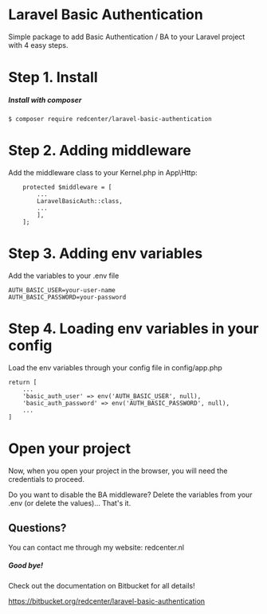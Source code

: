 # Laravel Basic Authentication

Simple package to add Basic Authentication / BA to your Laravel project with 4 easy steps.

# Step 1. Install
##### Install with composer
```
$ composer require redcenter/laravel-basic-authentication
```

# Step 2. Adding middleware
Add the middleware class to your Kernel.php in App\Http:
```
    protected $middleware = [
        ...
        LaravelBasicAuth::class,
        ...
        ],
    ];
```

# Step 3. Adding env variables
Add the variables to your .env file
```
AUTH_BASIC_USER=your-user-name
AUTH_BASIC_PASSWORD=your-password
```

# Step 4. Loading env variables in your config
Load the env variables through your config file in config/app.php
```
return [
    ...
    'basic_auth_user' => env('AUTH_BASIC_USER', null),
    'basic_auth_password' => env('AUTH_BASIC_PASSWORD', null),
    ...
]
```

# Open your project
Now, when you open your project in the browser, you will need the credentials to proceed.

Do you want to disable the BA middleware? Delete the variables from your .env (or delete the values)... That's it.

## Questions?
You can contact me through my website: redcenter.nl

##### Good bye!

Check out the documentation on Bitbucket for all details!

https://bitbucket.org/redcenter/laravel-basic-authentication
